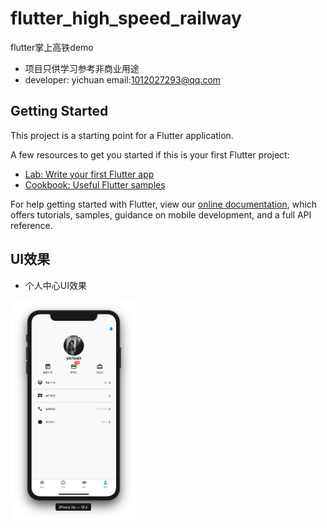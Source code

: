 # flutter_high_speed_railway

flutter掌上高铁demo

- 项目只供学习参考非商业用途 
- developer: yichuan  email:1012027293@qq.com

## Getting Started

This project is a starting point for a Flutter application.

A few resources to get you started if this is your first Flutter project:

- [Lab: Write your first Flutter app](https://flutter.dev/docs/get-started/codelab)
- [Cookbook: Useful Flutter samples](https://flutter.dev/docs/cookbook)

For help getting started with Flutter, view our
[online documentation](https://flutter.dev/docs), which offers tutorials,
samples, guidance on mobile development, and a full API reference.


## UI效果

- 个人中心UI效果

<img src="https://github.com/yichuancq/flutter_highspeed_railway/blob/6258b976e8a104cb774a1a8e6b86d89fb9d2b190/screenshort/me.png" width="40%" height="40%">
